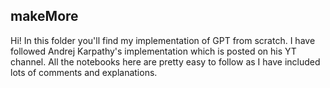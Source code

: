 ## makeMore
Hi! In this folder you'll find my implementation of GPT from scratch. I have followed Andrej Karpathy's implementation which is posted on his YT channel. 
All the notebooks here are pretty easy to follow as I have included lots of comments and explanations.
